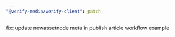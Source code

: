 ```yaml
---
"@verify-media/verify-client": patch
---
```


fix: update newassetnode meta in publish article workflow example
